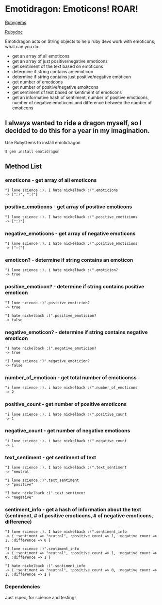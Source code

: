 # Emotidragon: Emoticons! ROAR!

[Rubygems](https://rubygems.org/gems/emotidragon)

[Rubydoc](http://rubydoc.info/github/liamneesonsarm/Emotidragon/master/frames)

Emotidragon acts on String objects to help ruby devs work with emoticons, what can you do: 

 * get an array of all emoticons
 * get an array of just positive/negative emoticons
 * get sentiment of the text based on emoticons
 * determine if string contains an emoticon
 * determine if string contains just positive/negative emoticon
 * get number of emoticons
 * get number of positive/negative emoitcons
 * get sentiment of text based on sentiment of emoticons
 * get an informative hash of sentiment, number of positive emoticons, number of negative emoticons,and difference between the number of emoticons

## I always wanted to ride a dragon myself, so I decided to do this for a year in my imagination.

Use RubyGems to install emotidragon

    $ gem install emotidragon 

## Method List
### emoticons - get array of all emoticons
    "I love science :). I hate nickelback :(".emoticions
    -> [":)", ":("]

### positive_emoticons - get array of positive emoticons
    "I love science :). I hate nickelback :(".positive_emoticions
    -> [":)"]

### negative_emoticons - get array of negative emoticons
    "I love science :). I hate nickelback :(".positive_emoticions
    -> [":("]
    
### emoticon? - determine if string contains an emoticon
    "i love science :). i hate nickelback :(".emoticion?
    -> true

### positive_emoticon? - determine if string contains positive emoticon
    "I love science :)".positive_emoticion?
    -> true

    "I hate nickelback :(".positive_emoticion?
    -> false

### negative_emoticon? - determine if string contains negative emoticon
    "I hate nickelback :(".negative_emoticion?
    -> true

    "I love science :)".negative_emoticion?
    -> false

### number_of_emoticon - get total number of emoticonss
    "i love science :). i hate nickelback :(".number_of_emoticons
    -> 2

### positive_count - get number of positive emoticons
    "i love science :). i hate nickelback :(".positive_count
    -> 1

### negative_count - get number of negative emoticons
    "i love science :). i hate nickelback :(".negative_count
    -> 1

### text_sentiment - get sentiment of text
    "I love science :). I hate nickelback :(".text_sentiment
    -> "neutral

    "I love science :)".text_sentiment
    -> "positive"

    "I hate nickelback :(".text_sentiment
    -> "negative"

### sentiment_info - get a hash of information about the text (sentiment, # of positive emoticons, # of negative emoticons, difference)
    "I love science :). I hate nickelback :(".sentiment_info
    -> { :sentiment => "neutral", :positive_count => 1, :negative_count => 1, :difference => 0 }

    "I love science :)".sentiment_info
    -> { :sentiment => "neutral", :positive_count => 1, :negative_count => 0, :difference => 1 }

    "I hate nickelback :(".sentiment_info
    -> { :sentiment => "neutral", :positive_count => 0, :negative_count => 1, :difference => 1 }

### Dependencies

Just rspec, for science and testing!
